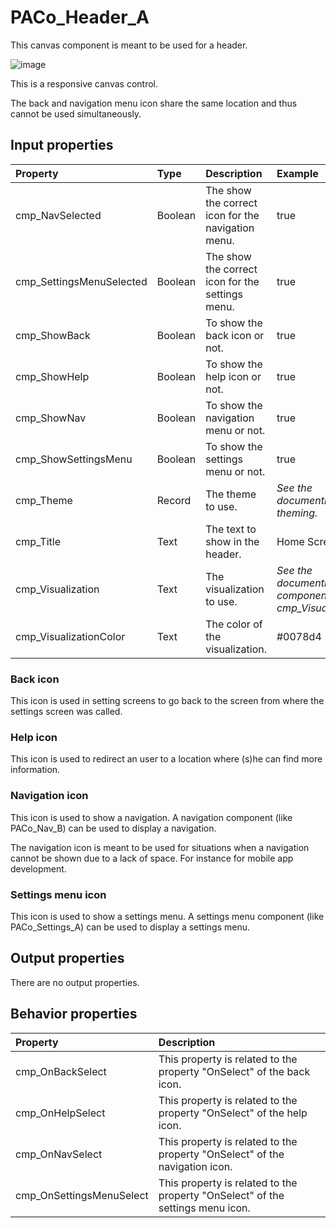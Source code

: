 # PACo_Header_A

This canvas component is meant to be used for a header.

![image](https://user-images.githubusercontent.com/35654198/235980652-ab1d1a83-c6f3-4f66-861f-3911ff817749.png)

This is a responsive canvas control.

The back and navigation menu icon share the same location and thus cannot be used simultaneously.

## **Input properties**

| Property | Type | Description | Example |
| :--- | :--- | :--- | :--- |
| cmp_NavSelected | Boolean | The show the correct icon for the navigation menu. | true |
| cmp_SettingsMenuSelected | Boolean | The show the correct icon for the settings menu. | true |
| cmp_ShowBack | Boolean | To show the back icon or not. | true |
| cmp_ShowHelp | Boolean | To show the help icon or not. | true |
| cmp_ShowNav | Boolean | To show the navigation menu or not. | true |
| cmp_ShowSettingsMenu | Boolean | To show the settings menu or not. | true |
| cmp_Theme | Record | The theme to use. | *See the documention on theming.* |
| cmp_Title | Text | The text to show in the header. | Home Screen |
| cmp_Visualization | Text | The visualization to use. | *See the documention on the component cmp_Visualization_A.* |
| cmp_VisualizationColor | Text | The color of the visualization. | #0078d4 |

### Back icon
This icon is used in setting screens to go back to the screen from where the settings screen was called.

### Help icon
This icon is used to redirect an user to a location where (s)he can find more information.

### Navigation icon
This icon is used to show a navigation. A navigation component (like PACo_Nav_B) can be used to display a navigation.

The navigation icon is meant to be used for situations when a navigation cannot be shown due to a lack of space. For instance for mobile app development.

### Settings menu icon
This icon is used to show a settings menu. A settings menu component (like PACo_Settings_A) can be used to display a settings menu.

## **Output properties**

There are no output properties.

## **Behavior properties**

| Property | Description |
| :--- | :--- |
| cmp_OnBackSelect | This property is related to the property "OnSelect" of the back icon. |
| cmp_OnHelpSelect | This property is related to the property "OnSelect" of the help icon. |
| cmp_OnNavSelect | This property is related to the property "OnSelect" of the navigation icon. |
| cmp_OnSettingsMenuSelect | This property is related to the property "OnSelect" of the settings menu icon. |

